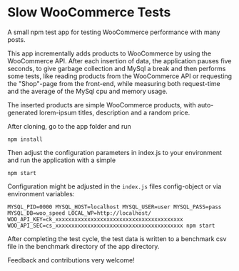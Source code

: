 # Slow WooCommerce Tests

A small npm test app for testing WooCommerce performance with many posts.

This app incrementally adds products to WooCommerce by using the WooCommerce
API. After each insertion of data, the application pauses five seconds, to give
garbage collection and MySql a break and then performs some tests, like reading
products from the WooCommerce API or requesting the "Shop"-page from the
front-end, while measuring both request-time and the average of the MySql cpu
and memory usage.

The inserted products are simple WooCommerce products, with auto-generated
lorem-ipsum titles, description and a random price.

After cloning, go to the app folder and run

`npm install`

Then adjust the configuration parameters in index.js to your environment and run
the application with a simple

`npm start`

Configuration might be adjusted in the `index.js` files config-object or via
environment variables:

    MYSQL_PID=0000 MYSQL_HOST=localhost MYSQL_USER=user MYSQL_PASS=pass MYSQL_DB=woo_speed LOCAL_WP=http://localhost/ WOO_API_KEY=ck_xxxxxxxxxxxxxxxxxxxxxxxxxxxxxxxxxxxxxxxx WOO_API_SEC=cs_xxxxxxxxxxxxxxxxxxxxxxxxxxxxxxxxxxxxxxxx npm start

After completing the test cycle, the test data is written to a benchmark csv
file in the benchmark directory of the app directory.

Feedback and contributions very welcome!
